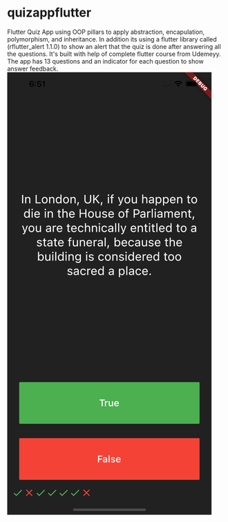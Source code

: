 # quizappflutter
Flutter Quiz App using OOP pillars  to apply abstraction, encapulation, polymorphism, and inheritance. In addition its using a flutter library called (rflutter_alert 1.1.0) to show an alert that the quiz is done after answering all the questions. It's built with help of complete flutter course from Udemeyy. The app has 13 questions and an indicator for each question to show answer feedback.
![Screenshot](quizapp.png)
